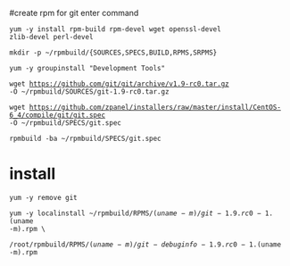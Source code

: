 #create rpm for git enter command

<code>yum -y install rpm-build rpm-devel wget openssl-devel zlib-devel perl-devel</code>

<code>mkdir -p ~/rpmbuild/{SOURCES,SPECS,BUILD,RPMS,SRPMS}</code>

<code>yum -y groupinstall "Development Tools"</code>

<code>wget https://github.com/git/git/archive/v1.9-rc0.tar.gz -O ~/rpmbuild/SOURCES/git-1.9-rc0.tar.gz</code>

<code>wget https://github.com/zpanel/installers/raw/master/install/CentOS-6_4/compile/git/git.spec -O ~/rpmbuild/SPECS/git.spec</code>

<code>rpmbuild -ba ~/rpmbuild/SPECS/git.spec</code>

# install

<code>yum -y remove git</code>

<code>yum -y localinstall ~/rpmbuild/RPMS/$(uname -m)/git-1.9.rc0-1.$(uname -m).rpm \ </code>

<code>/root/rpmbuild/RPMS/$(uname -m)/git-debuginfo-1.9.rc0-1.$(uname -m).rpm</code>
